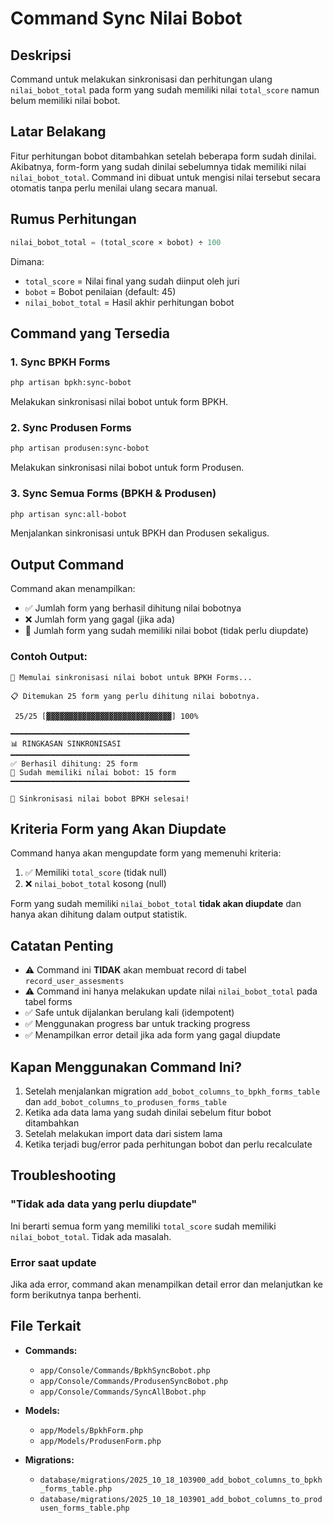 # Command Sync Nilai Bobot

## Deskripsi
Command untuk melakukan sinkronisasi dan perhitungan ulang `nilai_bobot_total` pada form yang sudah memiliki nilai `total_score` namun belum memiliki nilai bobot.

## Latar Belakang
Fitur perhitungan bobot ditambahkan setelah beberapa form sudah dinilai. Akibatnya, form-form yang sudah dinilai sebelumnya tidak memiliki nilai `nilai_bobot_total`. Command ini dibuat untuk mengisi nilai tersebut secara otomatis tanpa perlu menilai ulang secara manual.

## Rumus Perhitungan
```php
nilai_bobot_total = (total_score × bobot) ÷ 100
```

Dimana:
- `total_score` = Nilai final yang sudah diinput oleh juri
- `bobot` = Bobot penilaian (default: 45)
- `nilai_bobot_total` = Hasil akhir perhitungan bobot

## Command yang Tersedia

### 1. Sync BPKH Forms
```bash
php artisan bpkh:sync-bobot
```
Melakukan sinkronisasi nilai bobot untuk form BPKH.

### 2. Sync Produsen Forms
```bash
php artisan produsen:sync-bobot
```
Melakukan sinkronisasi nilai bobot untuk form Produsen.

### 3. Sync Semua Forms (BPKH & Produsen)
```bash
php artisan sync:all-bobot
```
Menjalankan sinkronisasi untuk BPKH dan Produsen sekaligus.

## Output Command

Command akan menampilkan:
- ✅ Jumlah form yang berhasil dihitung nilai bobotnya
- ❌ Jumlah form yang gagal (jika ada)
- 📝 Jumlah form yang sudah memiliki nilai bobot (tidak perlu diupdate)

### Contoh Output:
```
🔄 Memulai sinkronisasi nilai bobot untuk BPKH Forms...

📋 Ditemukan 25 form yang perlu dihitung nilai bobotnya.

 25/25 [▓▓▓▓▓▓▓▓▓▓▓▓▓▓▓▓▓▓▓▓▓▓▓▓▓▓▓▓] 100%

━━━━━━━━━━━━━━━━━━━━━━━━━━━━━━━━━━━━━━━━
📊 RINGKASAN SINKRONISASI
━━━━━━━━━━━━━━━━━━━━━━━━━━━━━━━━━━━━━━━━
✅ Berhasil dihitung: 25 form
📝 Sudah memiliki nilai bobot: 15 form
━━━━━━━━━━━━━━━━━━━━━━━━━━━━━━━━━━━━━━━━

🎉 Sinkronisasi nilai bobot BPKH selesai!
```

## Kriteria Form yang Akan Diupdate

Command hanya akan mengupdate form yang memenuhi kriteria:
1. ✅ Memiliki `total_score` (tidak null)
2. ❌ `nilai_bobot_total` kosong (null)

Form yang sudah memiliki `nilai_bobot_total` **tidak akan diupdate** dan hanya akan dihitung dalam output statistik.

## Catatan Penting

- ⚠️ Command ini **TIDAK** akan membuat record di tabel `record_user_assesments`
- ⚠️ Command ini hanya melakukan update nilai `nilai_bobot_total` pada tabel forms
- ✅ Safe untuk dijalankan berulang kali (idempotent)
- ✅ Menggunakan progress bar untuk tracking progress
- ✅ Menampilkan error detail jika ada form yang gagal diupdate

## Kapan Menggunakan Command Ini?

1. Setelah menjalankan migration `add_bobot_columns_to_bpkh_forms_table` dan `add_bobot_columns_to_produsen_forms_table`
2. Ketika ada data lama yang sudah dinilai sebelum fitur bobot ditambahkan
3. Setelah melakukan import data dari sistem lama
4. Ketika terjadi bug/error pada perhitungan bobot dan perlu recalculate

## Troubleshooting

### "Tidak ada data yang perlu diupdate"
Ini berarti semua form yang memiliki `total_score` sudah memiliki `nilai_bobot_total`. Tidak ada masalah.

### Error saat update
Jika ada error, command akan menampilkan detail error dan melanjutkan ke form berikutnya tanpa berhenti.

## File Terkait

- **Commands:**
  - `app/Console/Commands/BpkhSyncBobot.php`
  - `app/Console/Commands/ProdusenSyncBobot.php`
  - `app/Console/Commands/SyncAllBobot.php`

- **Models:**
  - `app/Models/BpkhForm.php`
  - `app/Models/ProdusenForm.php`

- **Migrations:**
  - `database/migrations/2025_10_18_103900_add_bobot_columns_to_bpkh_forms_table.php`
  - `database/migrations/2025_10_18_103901_add_bobot_columns_to_produsen_forms_table.php`
